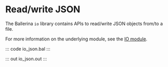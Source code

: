 # Read/write JSON

The Ballerina `io` library contains APIs to read/write JSON objects from/to a file.

For more information on the underlying module, 
see the [IO module](https://lib.ballerina.io/ballerina/io/latest/).

::: code io_json.bal :::

::: out io_json.out :::
